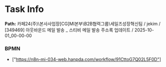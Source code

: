 # Task Info

**Path:** 카페24(주)\본사사업장\[CG]MI본부\B2B협력그룹\세일즈성장혁신팀 / jekim / [349469] 아웃바운드 메일 발송 _ 스티비 메일 발송 주소록 업데이트 / 2025-10-01_00-00-00

### BPMN
- ["https://n8n-mi-034-web.hanpda.com/workflow/91CttoG7Q02L5F0D"]

